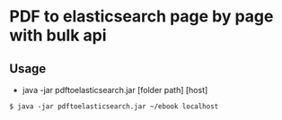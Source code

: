 # PDF to elasticsearch page by page with bulk api

## Usage

- java -jar pdftoelasticsearch.jar [folder path] [host]

```
$ java -jar pdftoelasticsearch.jar ~/ebook localhost
```